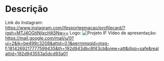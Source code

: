 # Descrição

Link do Instagram: https://www.instagram.com/ifesporteemacao/profilecard/?igsh=MTJ4OGtiNjlxcHA5Nw==
Logo: ![Projeto IF](https://github.com/user-attachments/assets/64b08d27-b0dd-4062-9983-e9f967d5f505) 
Vídeo de apresentação:
https://mail.google.com/mail/u/0?ui=2&ik=be499c3208&attid=0.1&permmsgid=msg-f:1814269217777599435&th=192d943dbc8f43cb&view=att&disp=safe&realattid=192d943553a5dcd93a01
